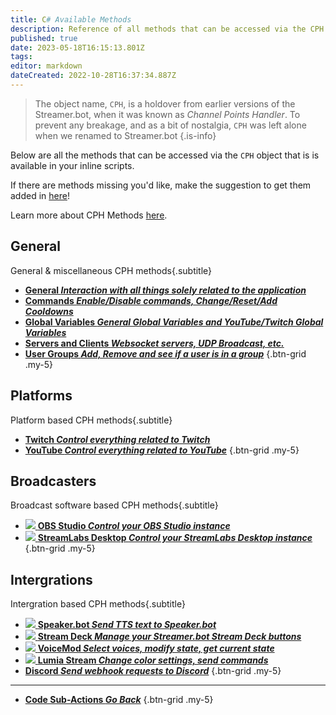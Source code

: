 ```yaml
---
title: C# Available Methods
description: Reference of all methods that can be accessed via the CPH object available in Streamer.bot
published: true
date: 2023-05-18T16:15:13.801Z
tags: 
editor: markdown
dateCreated: 2022-10-28T16:37:34.887Z
---
```


> The object name, `CPH`, is a holdover from earlier versions of the Streamer.bot, when it was known as *Channel Points Handler*.
> To prevent any breakage, and as a bit of nostalgia, `CPH` was left alone when we renamed to Streamer.bot
{.is-info}

Below are all the methods that can be accessed via the `CPH` object that is is available in your inline scripts.

If there are methods missing you'd like, make the suggestion to get them added in [here](https://ideas.streamer.bot)!

Learn more about CPH Methods [here](/Sub-Actions/Code/CSharp/Concepts/CPH-Methods).

## General
General & miscellaneous CPH methods{.subtitle}

* [<i class="mdi mdi-iframe primary--text"></i> **General *Interaction with all things solely related to the application***](/Sub-Actions/Code/CSharp/Available-Methods/General)
* [<i class="mdi mdi-comment-alert primary--text"></i> **Commands *Enable/Disable commands, Change/Reset/Add Cooldowns***](/Sub-Actions/Code/CSharp/Available-Methods/Commands)
* [<i class="mdi mdi-earth primary--text"></i> **Global Variables *General Global Variables and YouTube/Twitch Global Variables***](/Sub-Actions/Code/CSharp/Available-Methods/Global-Variables)
* [<i class="mdi mdi-server-network primary--text"></i> **Servers and Clients *Websocket servers, UDP Broadcast, etc.***](/Sub-Actions/Code/CSharp/Available-Methods/Servers-and-Clients)
* [<i class="mdi mdi-folder primary--text"></i> **User Groups *Add, Remove and see if a user is in a group***](/Sub-Actions/Code/CSharp/Available-Methods/Groups)
{.btn-grid .my-5}

## Platforms
Platform based CPH methods{.subtitle}

* [<i class="mdi mdi-twitch text--twitch"></i> **Twitch *Control everything related to Twitch***](/Sub-Actions/Code/CSharp/Available-Methods/Twitch)
* [<i class="mdi mdi-youtube text--youtube"></i> **YouTube  *Control everything related to YouTube***](/Sub-Actions/Code/CSharp/Available-Methods/YouTube)
{.btn-grid .my-5}

## Broadcasters
Broadcast software based CPH methods{.subtitle}

* [<img src="https://streamer.bot/img/integrations/obs.svg"> **OBS Studio *Control your OBS Studio instance***](/Sub-Actions/Code/CSharp/Available-Methods/OBS)
* [<img src="https://streamer.bot/img/integrations/streamlabs.png"> **StreamLabs Desktop *Control your StreamLabs Desktop instance***](/Sub-Actions/Code/CSharp/Available-Methods/StreamLabs-Desktop)
{.btn-grid .my-5}

## Intergrations
Intergration based CPH methods{.subtitle}

* [<img src="https://streamer.bot/twitchspeaker/logo.svg"></img> **Speaker.bot *Send TTS text to Speaker.bot***](/Sub-Actions/Code/CSharp/Available-Methods/Speakerbot)
* [<img src="https://streamer.bot/img/integrations/streamdeck.png"></img> **Stream Deck *Manage your Streamer.bot Stream Deck buttons***](/Sub-Actions/Code/CSharp/Available-Methods/Stream-Deck)
* [<img src="https://streamer.bot/img/integrations/voicemod.png"> **VoiceMod *Select voices, modify state, get current state***](/Sub-Actions/Code/CSharp/Available-Methods/VoiceMod)
* [<img src="https://streamer.bot/img/integrations/lumia.png"> **Lumia Stream *Change color settings, send commands***](/Sub-Actions/Code/CSharp/Available-Methods/Lumia-Stream)
* [<i class="mdi mdi-discord text--discord"></i> **Discord *Send webhook requests to Discord***](/Sub-Actions/Code/CSharp/Available-Methods/Discord)
{.btn-grid .my-5}

---

- [<i class="mdi mdi-chevron-left"></i> **Code Sub-Actions *Go Back***](/Sub-Actions/Code)
{.btn-grid .my-5}